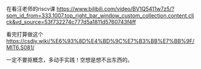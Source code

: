在看汪老师的riscv课
https://www.bilibili.com/video/BV1Q5411w7z5/?spm_id_from=333.1007.top_right_bar_window_custom_collection.content.click&vd_source=53f732274c777d5a1811d5760743f4ff

看完打算做这个
https://csdiy.wiki/%E6%93%8D%E4%BD%9C%E7%B3%BB%E7%BB%9F/MIT6.S081/

一定不要抠概念，多动手实践！空想是想不出东西的。